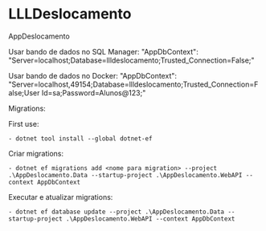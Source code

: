 # LLLDeslocamento
AppDeslocamento


Usar bando de dados no SQL Manager:
	"AppDbContext": "Server=localhost;Database=llldeslocamento;Trusted_Connection=False;"


Usar bando de dados no Docker: 
	"AppDbContext": "Server=localhost,49154;Database=llldeslocamento;Trusted_Connection=False;User Id=sa;Password=Alunos@123;"


Migrations:

First use:

	- dotnet tool install --global dotnet-ef

Criar migrations:

	- dotnet ef migrations add <nome para migration> --project .\AppDeslocamento.Data --startup-project .\AppDeslocamento.WebAPI --context AppDbContext

Executar e atualizar migrations:

	- dotnet ef database update --project .\AppDeslocamento.Data --startup-project .\AppDeslocamento.WebAPI --context AppDbContext
